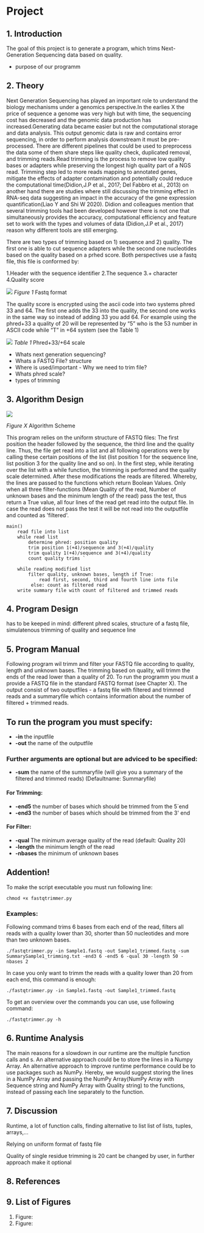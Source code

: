 # Project
## 1. Introduction

The goal of this project is to generate a program, which trims Next-Generation Sequencing data based on quality. 

- purpose of our programm 

## 2. Theory
Next Generation Sequencing has played an important role to understand the biology mechanisms under a genomics perspective.In the earlies X the price of sequence a genome was  very high but with time, the sequencing cost has decreased and the genomic data production has increased.Generating data became easier but not the computational storage and data analysis. This output genomic data is raw and contains error sequencing,  in order to perform analysis downstream it must be pre-processed. There are different pipelines that could be used to preprocess the data some of them share steps like quality check, duplicated removal,  and  trimming reads.Read trimming is the process to remove low quality bases or adapters while preserving the longest high quality part of a NGS read. Trimming step led to more reads mapping to annotated genes, mitigate the effects of adapter contamination and potentially could  reduce the computational time(Didion,J.P et al., 2017; Del Fabbro et al., 2013) on another hand there are studies where still discussing the trimming effect in RNA-seq data suggesting an  impact in the accuracy of the gene expression quantification(Liao Y and Shi W 2020). 
Didion and  colleagues mention that several trimming tools had been developed  however there is not one that simultaneously provides the accuracy, computational efficiency and feature set  to work with the types and volumes of data (Didion,J.P et al., 2017) reason why different tools are still emerging.


There are two types of trimming  based on 1) sequence and 2) quality. The first one is able to cut sequence adapters while the second one nucleotides based on the quality based on a prhed score. Both perspectives use a fastq file, this file is conformed by: 

1.Header with the sequence identifier
2.The sequence
3.+ character 
4.Quality score

![](fastq.png)
*Figure 1* Fastq format 


The quality score is encrypted using the ascii code into two systems phred 33 and 64. The first one adds the 33 into the quality, the second one works in the same way so instead of adding 33 you add 64. For example using the phred+33 a quality of 20 will be represented by “5” who is the 53 number in ASCII code while “T” in +64 system (see the Table 1)


![](qscores.gif)
*Table 1* Phred+33/+64 scale 


- Whats next generation sequencing? 
- Whats a FASTQ File? structure
- Where is used/important - Why we need to trim file?
- Whats phred scale? 
- types of trimming




## 3. Algorithm Design


![](BasicAlgorithm_BetterQuality.png)

*Figure X* Algorithm Scheme

This program relies on the uniform structure of FASTQ files: The first position the header followed by the sequence, the third line and the quality line. Thus, the file get read into a list and all following
operations were by calling these certain positions of the list (list position 1 for the sequence line, list position 3 for the quality line and so on).
In the first step, while iterating over the list with a while function, the trimming is performed and the quality scale determined.
After these modifications the reads are filtered. Whereby, the lines are passed to the functions which return Boolean Values. Only when
all three filter-functions (Mean Quality of the read, Number of unknown bases and the minimum length of the read) pass the test, thus return a True value, 
all four lines of the read get read into the output file. In case the read does not pass the test it will be not read into the outputfile
and counted as 'filtered'.

```{p}
main()
    read file into list
    while read list
        determine phred: position quality
        trim position 1(+4)/sequence and 3(+4)/quality
        trim quality 1(+4)/sequence and 3(+4)/quality
        count quality trims `

    while reading modified list
        filter quality, unknown bases, length if True:
            read first, second, third and fourth line into file
         else: count as filtered read
    write summary file with count of filtered and trimmed reads
```


## 4. Program Design

has to be keeped in mind: different phred scales, structure of a fastq file, simulatenous trimming of quality and sequence line 

## 5. Program Manual

Following program wil trimm and filter your FASTQ file according to quality, length and unknown bases. The trimming based on quality, will trimm the ends of the read lower than a quality of 20. To run the programm you must a provide a FASTQ file in the standard FASTQ format (see Chapter X). The output consist of two outputfiles - a fastq file with filtered and trimmed reads and a summaryfile which contains information about the number of filtered + trimmed reads.

## To run the program you must specify:

- **-in** the inputfile 
- **-out** the name of the outputfile 

### Further arguments are optional but are adviced to be specified:

- **-sum** the name of the summaryfile (will give you a summary of the filtered and trimmed reads) (Defaultname: Summaryfile)

#### For Trimming:

- **-end5** the number of bases which should be trimmed from the 5´end
- **-end3** the number of bases which should be trimmed from the 3' end 

#### For Filter:

- **-qual** The minimum average quality of the read (default: Quality 20)
- **-length** the minimum length of the read 
- **-nbases** the minimum of unknown bases

## Addention!
To make the script executable you must run following line:

```{p}
chmod +x fastqtrimmer.py
```

### Examples:

Following command trims 6 bases from each end of the read, filters all reads with a quality lower than 30, shorter than 50 nucleotides and more than two unknown bases.


```{p}
./fastqtrimmer.py -in Sample1.fastq -out Sample1_trimmed.fastq -sum SummarySample1_trimming.txt -end3 6 -end5 6 -qual 30 -length 50 -nbases 2
```


In case you only want to trimm the reads with a quality lower than 20 from each end, this command is enough:

```{p}
./fastqtrimmer.py -in Sample1.fastq -out Sample1_trimmed.fastq
```

To get an overview over the commands you can use, use following command:
```{p}
./fastqtrimmer.py -h
```


## 6. Runtime Analysis

The main reasons for a slowdown in our runtime are the multiple function calls and
s. An alternative approach could be to store the lines in a Numpy Array. 
An alternative approach to improve runtime performance could be to use packages such as NumPy. Hereby, we would suggest storing
the lines in a NumPy Array and passing the NumPy Array(NumPy Array with Sequence string and NumPy Array with Quality string) to the functions, instead of passing each line separately to the function.

## 7. Discussion

Runtime, a lot of function calls, finding alternative to list list of lists, tuples, arrays,... 

Relying on uniform format of fastq file 

Quality of single residue trimming is 20 cant be changed by user, in further approach make it optional

## 8. References
## 9. List of Figures

1. Figure: 
2. Figure:
